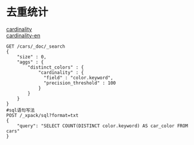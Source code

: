 # 去重统计   
[cardinality](https://www.elastic.co/guide/cn/elasticsearch/guide/current/cardinality.html)  
[cardinality-en](https://www.elastic.co/guide/en/elasticsearch/reference/6.4/search-aggregations-metrics-cardinality-aggregation.html)  
 
```
GET /cars/_doc/_search
{
    "size" : 0,
    "aggs" : {
        "distinct_colors" : {
            "cardinality" : {
              "field" : "color.keyword",
              "precision_threshold" : 100 
            }
        }
    }
}
#sql语句写法 
POST /_xpack/sql?format=txt
{
    "query": "SELECT COUNT(DISTINCT color.keyword) AS car_color FROM cars"
}
``` 